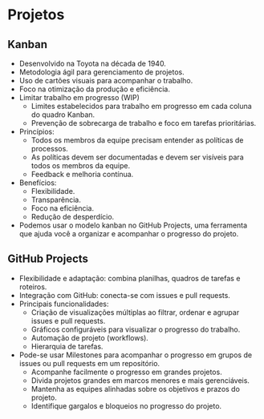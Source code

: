 # Projetos

## Kanban
- Desenvolvido na Toyota na década de 1940.
- Metodologia ágil para gerenciamento de projetos.
- Uso de cartões visuais para acompanhar o trabalho.
- Foco na otimização da produção e eficiência.
- Limitar trabalho em progresso (WIP)
    - Limites estabelecidos para trabalho em progresso em cada coluna do quadro Kanban.
    - Prevenção de sobrecarga de trabalho e foco em tarefas prioritárias.
- Princípios:
    - Todos os membros da equipe precisam entender as políticas de processos.
    - As políticas devem ser documentadas e devem ser visíveis para todos os membros da equipe.
    - Feedback e melhoria contínua.
- Benefícios:
    - Flexibilidade.
    - Transparência.
    - Foco na eficiência.
    - Redução de desperdício.
- Podemos usar o modelo kanban no GitHub Projects, uma ferramenta que ajuda você a organizar e acompanhar o progresso do projeto.

## GitHub Projects
- Flexibilidade e adaptação: combina planilhas, quadros de tarefas e roteiros.
- Integração com GitHub: conecta-se com issues e pull requests.
- Principais funcionalidades:
    - Criação de visualizações múltiplas ao filtrar, ordenar e agrupar issues e pull requests.
    - Gráficos configuráveis para visualizar o progresso do trabalho.
    - Automação de projeto (workflows).
    - Hierarquia de tarefas.
- Pode-se usar Milestones para acompanhar o progresso em grupos de issues ou pull requests em um repositório.
    - Acompanhe facilmente o progresso em grandes projetos.
    - Divida projetos grandes em marcos menores e mais gerenciáveis.
    - Mantenha as equipes alinhadas sobre os objetivos e prazos do projeto.
    - Identifique gargalos e bloqueios no progresso do projeto. 
